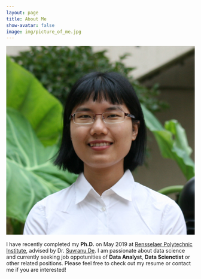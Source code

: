 ```yaml
---
layout: page
title: About Me
show-avatar: false
image: img/picture_of_me.jpg
---
```

![My picture](img/picture_of_me.jpg)

I have recently completed my **Ph.D.** on May 2019 at [Rensselaer Polytechnic Institute](https://www.rpi.edu/), advised by Dr. [Suvranu De](http://homepages.rpi.edu/~des/index.html). I am passionate about data science and currently seeking job oppotunities of **Data Analyst**, **Data Scienctist** or other related positions. Please feel free to check out my resume or contact me if you are interested! 
